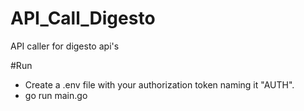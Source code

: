 # API_Call_Digesto
API caller for digesto api's

#Run
- Create a .env file with your authorization token naming it "AUTH".
- go run main.go
